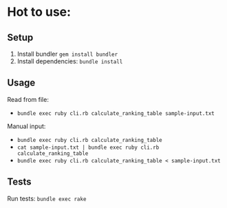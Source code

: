 # Hot to use:

## Setup

1. Install bundler `gem install bundler`
2. Install dependencies: `bundle install`

## Usage
  
Read from file: 
* `bundle exec ruby cli.rb calculate_ranking_table sample-input.txt`

Manual input:
* `bundle exec ruby cli.rb calculate_ranking_table`
* `cat sample-input.txt | bundle exec ruby cli.rb calculate_ranking_table`
* `bundle exec ruby cli.rb calculate_ranking_table < sample-input.txt`
  
## Tests
  
Run tests: `bundle exec rake`
